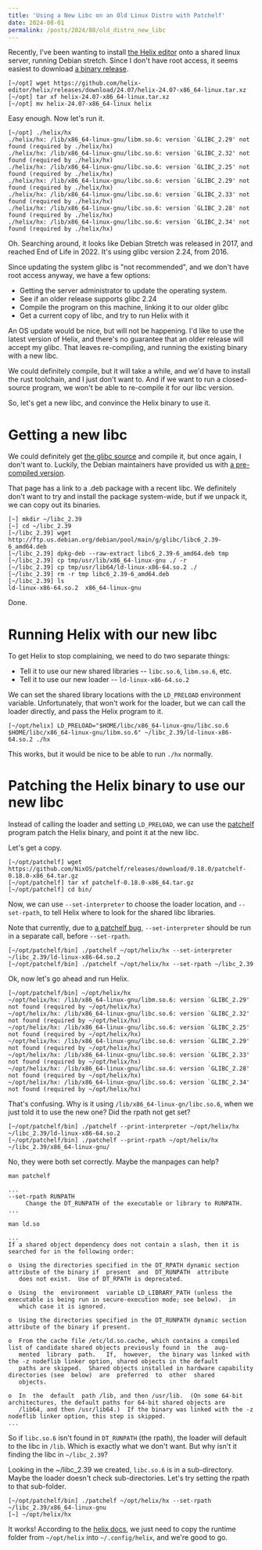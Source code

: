 ```yaml
---
title: 'Using a New Libc on an Old Linux Distro with Patchelf'
date: 2024-08-01
permalink: /posts/2024/08/old_distro_new_libc
---
```


Recently, I've been wanting to install [the Helix editor](https://helix-editor.com) onto a shared linux server, running Debian stretch.
Since I don't have root access, it seems easiest to download
[a binary release](https://github.com/helix-editor/helix/releases).

```
[~/opt] wget https://github.com/helix-editor/helix/releases/download/24.07/helix-24.07-x86_64-linux.tar.xz
[~/opt] tar xf helix-24.07-x86_64-linux.tar.xz
[~/opt] mv helix-24.07-x86_64-linux helix
```

Easy enough. Now let's run it.

```
[~/opt] ./helix/hx
./helix/hx: /lib/x86_64-linux-gnu/libm.so.6: version `GLIBC_2.29' not found (required by ./helix/hx)
./helix/hx: /lib/x86_64-linux-gnu/libc.so.6: version `GLIBC_2.32' not found (required by ./helix/hx)
./helix/hx: /lib/x86_64-linux-gnu/libc.so.6: version `GLIBC_2.25' not found (required by ./helix/hx)
./helix/hx: /lib/x86_64-linux-gnu/libc.so.6: version `GLIBC_2.29' not found (required by ./helix/hx)
./helix/hx: /lib/x86_64-linux-gnu/libc.so.6: version `GLIBC_2.33' not found (required by ./helix/hx)
./helix/hx: /lib/x86_64-linux-gnu/libc.so.6: version `GLIBC_2.28' not found (required by ./helix/hx)
./helix/hx: /lib/x86_64-linux-gnu/libc.so.6: version `GLIBC_2.34' not found (required by ./helix/hx)
```

Oh. Searching around, it looks like Debian Stretch was released in 2017,
 and reached End of Life in 2022. It's using glibc version 2.24, from 2016.

Since updating the system glibc is "not recommended", and we don't have root access anyway, we have a few options:
- Getting the server administrator to update the operating system.
- See if an older release supports glibc 2.24
- Compile the program on this machine, linking it to our older glibc
- Get a current copy of libc, and try to run Helix with it

An OS update would be nice, but will not be happening. 
I'd like to use the latest version of Helix, and there's no guarantee that an older release will accept my glibc.
That leaves re-compiling, and running the existing binary with a new libc.

We could definitely compile, but it will take a while, and we'd have to install the rust toolchain, and I just don't want to.
And if we want to run a closed-source program, we won't be able to re-compile it for our libc version.

So, let's get a new libc, and convince the Helix binary to use it.

# Getting a new libc

We could definitely get [the glibc source](https://ftp.gnu.org/gnu/glibc/) and compile it,
 but once again, I don't want to.
Luckily, the Debian maintainers have provided us with [a pre-compiled version](https://packages.debian.org/en/sid/libc6).

That page has a link to a .deb package with a recent libc.
We definitely don't want to try and install the package system-wide, but if we unpack it, we can copy out its binaries.

```
[~] mkdir ~/libc_2.39
[~] cd ~/libc_2.39
[~/libc_2.39] wget http://ftp.us.debian.org/debian/pool/main/g/glibc/libc6_2.39-6_amd64.deb
[~/libc_2.39] dpkg-deb --raw-extract libc6_2.39-6_amd64.deb tmp
[~/libc_2.39] cp tmp/usr/lib/x86_64-linux-gnu ./ -r
[~/libc_2.39] cp tmp/usr/lib64/ld-linux-x86-64.so.2 ./
[~/libc_2.39] rm -r tmp libc6_2.39-6_amd64.deb
[~/libc_2.39] ls
ld-linux-x86-64.so.2  x86_64-linux-gnu
```

Done.

# Running Helix with our new libc

To get Helix to stop complaining, we need to do two separate things:
- Tell it to use our new shared libraries -- `libc.so.6`, `libm.so.6`, etc.
- Tell it to use our new loader -- `ld-linux-x86-64.so.2`

We can set the shared library locations with the `LD_PRELOAD` environment variable.
Unfortunately, that won't work for the loader, but we can call the loader directly, and pass the Helix program to it.

```
[~/opt/helix] LD_PRELOAD="$HOME/libc/x86_64-linux-gnu/libc.so.6 $HOME/libc/x86_64-linux-gnu/libm.so.6" ~/libc_2.39/ld-linux-x86-64.so.2 ./hx
```

This works, but it would be nice to be able to run `./hx` normally.

# Patching the Helix binary to use our new libc

Instead of calling the loader and setting `LD_PRELOAD`, we can use the [patchelf](https://github.com/NixOS/patchelf) program patch the Helix binary,
and point it at the new libc.

Let's get a copy.

```
[~/opt/patchelf] wget https://github.com/NixOS/patchelf/releases/download/0.18.0/patchelf-0.18.0-x86_64.tar.gz
[~/opt/patchelf] tar xf patchelf-0.18.0-x86_64.tar.gz
[~/opt/patchelf] cd bin/
```

Now, we can use `--set-interpreter` to choose the loader location, and `--set-rpath`, to tell Helix where to look for the
shared libc libraries.

Note that currently, due to [a patchelf bug](https://github.com/NixOS/patchelf/issues/524), 
`--set-interpreter` should be run in a separate call, before `--set-rpath`.

```
[~/opt/patchelf/bin] ./patchelf ~/opt/helix/hx --set-interpreter ~/libc_2.39/ld-linux-x86-64.so.2
[~/opt/patchelf/bin] ./patchelf ~/opt/helix/hx --set-rpath ~/libc_2.39
```

Ok, now let's go ahead and run Helix.

```
[~/opt/patchelf/bin] ~/opt/helix/hx
~/opt/helix/hx: /lib/x86_64-linux-gnu/libm.so.6: version `GLIBC_2.29' not found (required by ~/opt/helix/hx)
~/opt/helix/hx: /lib/x86_64-linux-gnu/libc.so.6: version `GLIBC_2.32' not found (required by ~/opt/helix/hx)
~/opt/helix/hx: /lib/x86_64-linux-gnu/libc.so.6: version `GLIBC_2.25' not found (required by ~/opt/helix/hx)
~/opt/helix/hx: /lib/x86_64-linux-gnu/libc.so.6: version `GLIBC_2.29' not found (required by ~/opt/helix/hx)
~/opt/helix/hx: /lib/x86_64-linux-gnu/libc.so.6: version `GLIBC_2.33' not found (required by ~/opt/helix/hx)
~/opt/helix/hx: /lib/x86_64-linux-gnu/libc.so.6: version `GLIBC_2.28' not found (required by ~/opt/helix/hx)
~/opt/helix/hx: /lib/x86_64-linux-gnu/libc.so.6: version `GLIBC_2.34' not found (required by ~/opt/helix/hx)
```

That's confusing. Why is it using `/lib/x86_64-linux-gn/libc.so.6`, when we just told it to use the new one?
Did the rpath not get set?

```
[~/opt/patchelf/bin] ./patchelf --print-interpreter ~/opt/helix/hx
~/libc_2.39/ld-linux-x86-64.so.2
[~/opt/patchelf/bin] ./patchelf --print-rpath ~/opt/helix/hx
~/libc_2.39/x86_64-linux-gnu/
```

No, they were both set correctly. Maybe the manpages can help?

```
man patchelf

...
--set-rpath RUNPATH
     Change the DT_RUNPATH of the executable or library to RUNPATH.
...
```

```
man ld.so

...
If a shared object dependency does not contain a slash, then it is searched for in the following order:

o  Using the directories specified in the DT_RPATH dynamic section attribute of the binary if  present  and  DT_RUNPATH  attribute
   does not exist.  Use of DT_RPATH is deprecated.

o  Using  the  environment  variable LD_LIBRARY_PATH (unless the executable is being run in secure-execution mode; see below).  in
   which case it is ignored.

o  Using the directories specified in the DT_RUNPATH dynamic section attribute of the binary if present.

o  From the cache file /etc/ld.so.cache, which contains a compiled list of candidate shared objects previously found in  the  aug‐
   mented  library  path.   If,  however,  the binary was linked with the -z nodeflib linker option, shared objects in the default
   paths are skipped.  Shared objects installed in hardware capability directories (see  below)  are  preferred  to  other  shared
   objects.

o  In  the  default  path /lib, and then /usr/lib.  (On some 64-bit architectures, the default paths for 64-bit shared objects are
   /lib64, and then /usr/lib64.)  If the binary was linked with the -z nodeflib linker option, this step is skipped.
...
```

So if `libc.so.6` isn't found in `DT_RUNPATH` (the rpath), the loader will default to the libc in `/lib`. Which is exactly what we don't want.
But why isn't it finding the libc in `~/libc_2.39`?

Looking in the ~/libc_2.39 we created, `libc.so.6` is in a sub-directory. Maybe the loader doesn't check sub-directories.
 Let's try setting the rpath to that sub-folder.

```
[~/opt/patchelf/bin] ./patchelf ~/opt/helix/hx --set-rpath ~/libc_2.39/x86_64-linux-gnu
[~] ~/opt/helix/hx
```

It works! According to the [helix docs](https://docs.helix-editor.com/install.html), we just need to copy the runtime folder from `~/opt/helix`
into `~/.config/helix`, and we're good to go.

